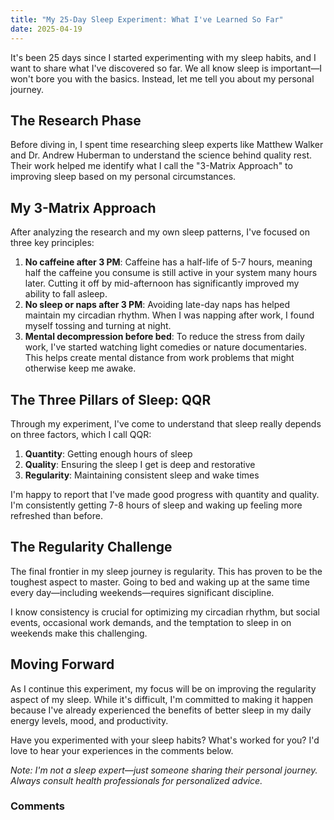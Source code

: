 ```yaml
---
title: "My 25-Day Sleep Experiment: What I've Learned So Far"
date: 2025-04-19
---
```


It's been 25 days since I started experimenting with my sleep habits, and I want to share what I've discovered so far. We all know sleep is important—I won't bore you with the basics. Instead, let me tell you about my personal journey.

## The Research Phase

Before diving in, I spent time researching sleep experts like Matthew Walker and Dr. Andrew Huberman to understand the science behind quality rest. Their work helped me identify what I call the "3-Matrix Approach" to improving sleep based on my personal circumstances.

## My 3-Matrix Approach

After analyzing the research and my own sleep patterns, I've focused on three key principles:

1. **No caffeine after 3 PM**: Caffeine has a half-life of 5-7 hours, meaning half the caffeine you consume is still active in your system many hours later. Cutting it off by mid-afternoon has significantly improved my ability to fall asleep.
2. **No sleep or naps after 3 PM**: Avoiding late-day naps has helped maintain my circadian rhythm. When I was napping after work, I found myself tossing and turning at night.
3. **Mental decompression before bed**: To reduce the stress from daily work, I've started watching light comedies or nature documentaries. This helps create mental distance from work problems that might otherwise keep me awake.

## The Three Pillars of Sleep: QQR

Through my experiment, I've come to understand that sleep really depends on three factors, which I call QQR:

1. **Quantity**: Getting enough hours of sleep
2. **Quality**: Ensuring the sleep I get is deep and restorative
3. **Regularity**: Maintaining consistent sleep and wake times

I'm happy to report that I've made good progress with quantity and quality. I'm consistently getting 7-8 hours of sleep and waking up feeling more refreshed than before.

## The Regularity Challenge

The final frontier in my sleep journey is regularity. This has proven to be the toughest aspect to master. Going to bed and waking up at the same time every day—including weekends—requires significant discipline.

I know consistency is crucial for optimizing my circadian rhythm, but social events, occasional work demands, and the temptation to sleep in on weekends make this challenging.

## Moving Forward

As I continue this experiment, my focus will be on improving the regularity aspect of my sleep. While it's difficult, I'm committed to making it happen because I've already experienced the benefits of better sleep in my daily energy levels, mood, and productivity.

Have you experimented with your sleep habits? What's worked for you? I'd love to hear your experiences in the comments below.

*Note: I'm not a sleep expert—just someone sharing their personal journey. Always consult health professionals for personalized advice.*

<h3>Comments</h3>
<script src="https://utteranc.es/client.js"
        repo="Dhrubaraj-Roy/skills-github-pages"
        issue-term="pathname"
        theme="github-dark"
        crossorigin="anonymous"
        async>
</script>
